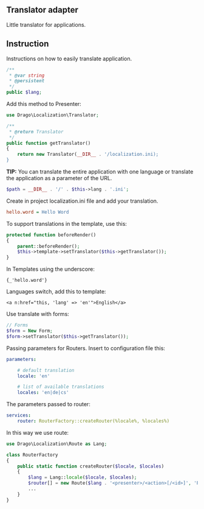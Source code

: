 ## Translator adapter
Little translator for applications.

## Instruction
Instructions on how to easily translate application.
```php
/**
 * @var string
 * @persistent
 */
public $lang;
```
Add this method to Presenter:
```php
use Drago\Localization\Translator;

/**
 * @return Translator
 */
public function getTranslator()
{
	return new Translator(__DIR__ . '/localization.ini);
}
```

**TIP:**
You can translate the entire application with one language or translate the application
as a parameter of the URL.

```php
$path = __DIR__ . '/' . $this->lang . '.ini';
```

Create in project localization.ini file and add your translation.
```ini
hello.word = Hello Word
```

To support translations in the template, use this:
```php
protected function beforeRender()
{
	parent::beforeRender();
	$this->template->setTranslator($this->getTranslator());
}
```

In Templates using the underscore:
```latte
{_'hello.word'}
```

Languages switch, add this to template:
```latte
<a n:href="this, 'lang' => 'en'">English</a>
```

Use translate with forms:
```php
// Forms
$form = New Form;
$form->setTranslator($this->getTranslator());
```

Passing parameters for Routers. Insert to configuration file this:
```yaml
parameters:

	# default translation
	locale: 'en'

	# list of available translations
	locales: 'en|de|cs'

```
The parameters passed to router:

```yaml
services:
	router: RouterFactory::createRouter(%locale%, %locales%)
```

In this way we use route:
```php
use Drago\Localization\Route as Lang;

class RouterFactory
{
	public static function createRouter($locale, $locales)
	{
		$lang = Lang::locale($locale, $locales);
		$router[] = new Route($lang . '<presenter>/<action>[/<id>]', 'Presenter:action');
		...
	}
}
```
